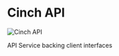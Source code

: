 # Cinch API

![Cinch API](https://github.com/decadevs/cinch-api/workflows/Cinch%20API/badge.svg?branch=develop)

API Service backing client interfaces
